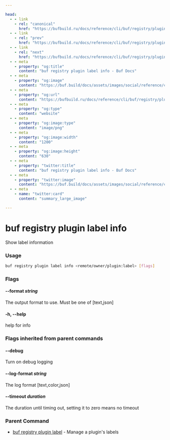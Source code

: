 ```yaml
---

head:
  - - link
    - rel: "canonical"
      href: "https://bufbuild.ru/docs/reference/cli/buf/registry/plugin/label/info/"
  - - link
    - rel: "prev"
      href: "https://bufbuild.ru/docs/reference/cli/buf/registry/plugin/label/archive/"
  - - link
    - rel: "next"
      href: "https://bufbuild.ru/docs/reference/cli/buf/registry/plugin/label/list/"
  - - meta
    - property: "og:title"
      content: "buf registry plugin label info - Buf Docs"
  - - meta
    - property: "og:image"
      content: "https://buf.build/docs/assets/images/social/reference/cli/buf/registry/plugin/label/info.png"
  - - meta
    - property: "og:url"
      content: "https://bufbuild.ru/docs/reference/cli/buf/registry/plugin/label/info/"
  - - meta
    - property: "og:type"
      content: "website"
  - - meta
    - property: "og:image:type"
      content: "image/png"
  - - meta
    - property: "og:image:width"
      content: "1200"
  - - meta
    - property: "og:image:height"
      content: "630"
  - - meta
    - property: "twitter:title"
      content: "buf registry plugin label info - Buf Docs"
  - - meta
    - property: "twitter:image"
      content: "https://buf.build/docs/assets/images/social/reference/cli/buf/registry/plugin/label/info.png"
  - - meta
    - name: "twitter:card"
      content: "summary_large_image"

---
```


# buf registry plugin label info

Show label information

### Usage

```sh
buf registry plugin label info <remote/owner/plugin:label> [flags]
```

### Flags

#### \--format _string_

The output format to use. Must be one of \[text,json\]

#### \-h, --help

help for info

### Flags inherited from parent commands

#### \--debug

Turn on debug logging

#### \--log-format _string_

The log format \[text,color,json\]

#### \--timeout _duration_

The duration until timing out, setting it to zero means no timeout

### Parent Command

- [buf registry plugin label](../) - Manage a plugin's labels
